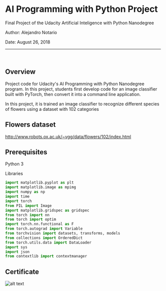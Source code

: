 # AI Programming with Python Project

Final Project of the Udacity Artificial Inteligence with Python Nanodegree

Author: Alejandro Notario

Date: August 26, 2018

<hr>

<br>

## Overview

Project code for Udacity's AI Programming with Python Nanodegree program. In this project, students first develop code for an image classifier built with PyTorch, then convert it into a command line application.

In this project, it is trained an image classifier to recognize different species of flowers using a dataset with 102 categories

## Flowers dataset

http://www.robots.ox.ac.uk/~vgg/data/flowers/102/index.html


## Prerequisites

Python 3

Libraries

```python
import matplotlib.pyplot as plt
import matplotlib.image as mpimg
import numpy as np
import time
import torch
from PIL import Image
import matplotlib.gridspec as gridspec
from torch import nn
from torch import optim
import torch.nn.functional as F
from torch.autograd import Variable
from torchvision import datasets, transforms, models
from collections import OrderedDict
from torch.utils.data import DataLoader
import sys
import json
from contextlib import contextmanager
```

## Certificate

![alt text](https://github.com/alejandronotario/Image-Classifier/certificateAN.jpg)
